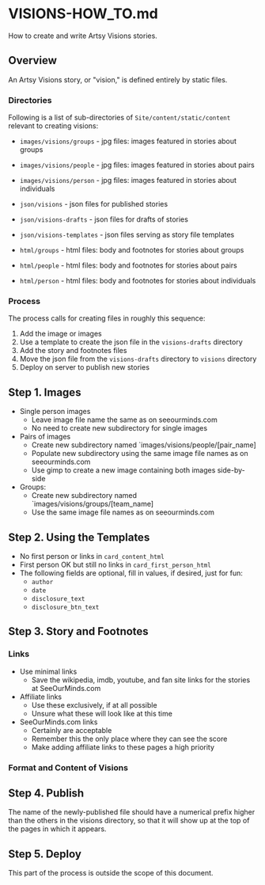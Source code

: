 
# VISIONS-HOW_TO.md

How to create and write Artsy Visions stories.

## Overview

An Artsy Visions story, or "vision," is defined entirely by static files.

### Directories

Following is a list of sub-directories of `Site/content/static/content`
relevant to creating visions:

- `images/visions/groups` - jpg files: images featured in stories about groups
- `images/visions/people` - jpg files: images featured in stories about pairs
- `images/visions/person` - jpg files: images featured in stories about individuals

- `json/visions` - json files for published stories
- `json/visions-drafts` - json files for drafts of stories
- `json/visions-templates` - json files serving as story file templates

- `html/groups` - html files: body and footnotes for stories about groups
- `html/people` - html files: body and footnotes for stories about pairs
- `html/person` - html files: body and footnotes for stories about individuals

### Process

The process calls for creating files in roughly this sequence:

1. Add the image or images
2. Use a template to create the json file in the `visions-drafts` directory
3. Add the story and footnotes files
4. Move the json file from the `visions-drafts` directory to `visions` directory
5. Deploy on server to publish new stories

## Step 1. Images

- Single person images
  - Leave image file name the same as on seeourminds.com
  - No need to create new subdirectory for single images
- Pairs of images
  - Create new subdirectory named `images/visions/people/[pair_name]
  - Populate new subdirectory using the same image file names as on seeourminds.com
  - Use gimp to create a new image containing both images side-by-side
- Groups:
  - Create new subdirectory named `images/visions/groups/[team_name]
  - Use the same image file names as on seeourminds.com

## Step 2. Using the Templates

- No first person or links in `card_content_html`
- First person OK but still no links in `card_first_person_html`
- The following fields are optional, fill in values, if desired, just for fun:
  - `author`
  - `date`
  - `disclosure_text`
  - `disclosure_btn_text`

## Step 3. Story and Footnotes

### Links

- Use minimal links
  - Save the wikipedia, imdb, youtube, and fan site links for the stories at SeeOurMinds.com
- Affiliate links
  - Use these exclusively, if at all possible
  - Unsure what these will look like at this time
- SeeOurMinds.com links
  - Certainly are acceptable
  - Remember this the only place where they can see the score
  - Make adding affiliate links to these pages a high priority

### Format and Content of Visions


## Step 4. Publish

The name of the newly-published file should have a numerical prefix higher than the others in
the visions directory, so that it will show up at the top of the pages in which it appears.


## Step 5. Deploy

This part of the process is outside the scope of this document.

